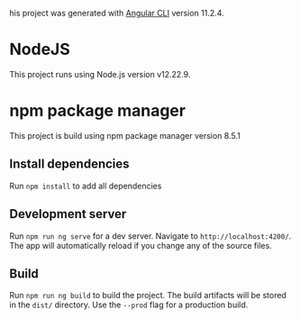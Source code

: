 
his project was generated with [Angular CLI](https://github.com/angular/angular-cli) version 11.2.4.

# NodeJS 

This project runs using Node.js version v12.22.9.

# npm package manager 

This project is build using npm package manager version 8.5.1

## Install dependencies

Run `npm install` to add all dependencies

## Development server

Run `npm run ng serve` for a dev server. Navigate to `http://localhost:4200/`. The app will automatically reload if you change any of the source files.

## Build

Run `npm run ng build` to build the project. The build artifacts will be stored in the `dist/` directory. Use the `--prod` flag for a production build.
